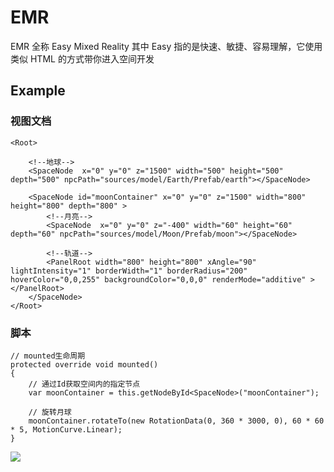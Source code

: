 # EMR
EMR 全称 Easy Mixed Reality 其中 Easy 指的是快速、敏捷、容易理解，它使用类似 HTML 的方式带你进入空间开发
## Example
### 视图文档
```
<Root>

    <!--地球-->
    <SpaceNode  x="0" y="0" z="1500" width="500" height="500" depth="500" npcPath="sources/model/Earth/Prefab/earth"></SpaceNode>

    <SpaceNode id="moonContainer" x="0" y="0" z="1500" width="800" height="800" depth="800" >
        <!--月亮-->
        <SpaceNode  x="0" y="0" z="-400" width="60" height="60" depth="60" npcPath="sources/model/Moon/Prefab/moon"></SpaceNode>

        <!--轨道-->
        <PanelRoot width="800" height="800" xAngle="90" lightIntensity="1" borderWidth="1" borderRadius="200" hoverColor="0,0,255" backgroundColor="0,0,0" renderMode="additive" ></PanelRoot>
    </SpaceNode>
</Root>
```
### 脚本
```
// mounted生命周期
protected override void mounted()
{
    // 通过Id获取空间内的指定节点
    var moonContainer = this.getNodeById<SpaceNode>("moonContainer");

    // 旋转月球
    moonContainer.rotateTo(new RotationData(0, 360 * 3000, 0), 60 * 60 * 5, MotionCurve.Linear);
}
```
 ![](http://mms1.baidu.com/it/u=478280279,2859243190&fm=253&app=138&f=JPEG?w=670&h=473)
